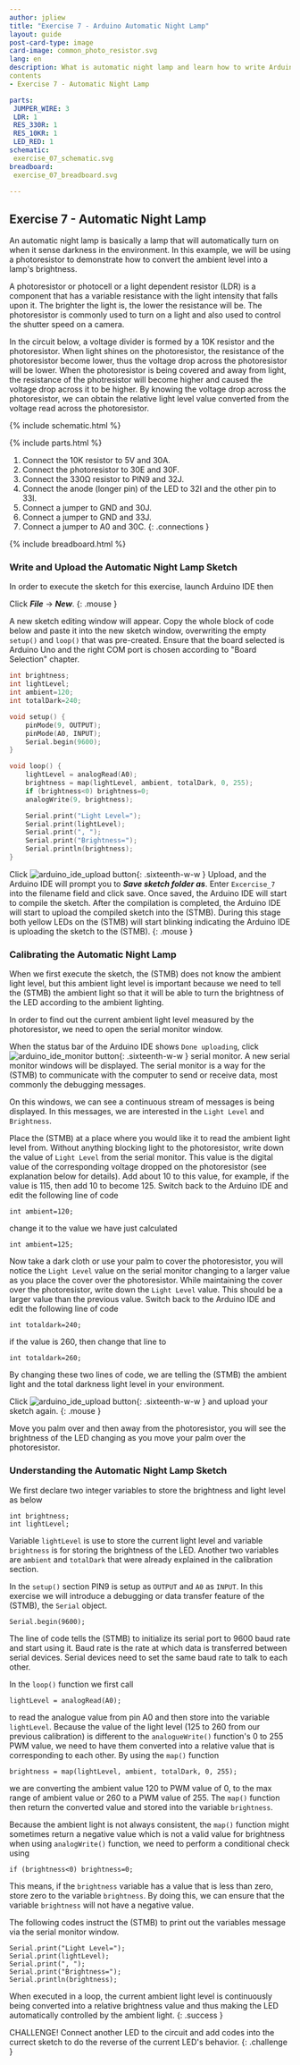```yaml
---
author: jpliew
title: "Exercise 7 - Arduino Automatic Night Lamp"
layout: guide
post-card-type: image
card-image: common_photo_resistor.svg 
lang: en
description: What is automatic night lamp and learn how to write Arduino night lamp sketch using photoresistor and Arduino. In this excercise we will learn how to make an Arduino automatic night lamp using photoresistor and the (STMB). An automatic night lamp is basically a lamp that will automatically turn on when it sense darkness in the environment. In this example, we will be using a photoresistor to demonstrate how to convert the ambient level into a lamp's brightness. 
contents
- Exercise 7 - Automatic Night Lamp

parts:
 JUMPER_WIRE: 3
 LDR: 1
 RES_330R: 1
 RES_10KR: 1
 LED_RED: 1
schematic:
 exercise_07_schematic.svg
breadboard:
 exercise_07_breadboard.svg

---
```

## Exercise 7 - Automatic Night Lamp

An automatic night lamp is basically a lamp that will automatically turn on when it sense darkness in the environment. In this example, we will be using a photoresistor to demonstrate how to convert the ambient level into a lamp's brightness. 

A photoresistor or photocell or a light dependent resistor (LDR) is a component that has a variable resistance with the light intensity that falls upon it. The brighter the light is, the lower the resistance will be. The photoresistor is commonly used to turn on a light and also used to control the shutter speed on a camera. 

In the circuit below, a voltage divider is formed by a 10K resistor and the photoresistor. When light shines on the photoresistor, the resistance of the photoresistor become lower, thus the voltage drop across the photoresistor will be lower. When the photoresistor is being covered and away from light, the resistance of the photresistor will become higher and caused the voltage drop across it to be higher. By knowing the voltage drop across the photoresistor, we can obtain the relative light level value converted from the voltage read across the photoresistor. 

<div class="page-break"></div>

{% include schematic.html %}

{% include parts.html %}

1. Connect the 10K resistor to 5V and 30A.
2. Connect the photoresistor to 30E and 30F.
3. Connect the 330Ω resistor to PIN9 and 32J.
4. Connect the anode (longer pin) of the LED to 32I and the other pin to 33I.
5. Connect a jumper to GND and 30J.
6. Connect a jumper to GND and 33J.
7. Connect a jumper to A0 and 30C. 
{: .connections }

{% include breadboard.html %}

### Write and Upload the Automatic Night Lamp Sketch

In order to execute the sketch for this exercise, launch Arduino IDE then 

Click ***File*** -> ***New***. 
{: .mouse }

A new sketch editing window will appear. Copy the whole block of code below and paste it into the new sketch window, overwriting the empty `setup()` and `loop()` that was pre-created. Ensure that the board selected is Arduino Uno and the right COM port is chosen according to "Board Selection" chapter.

```c
int brightness;
int lightLevel;
int ambient=120;
int totalDark=240;

void setup() {
    pinMode(9, OUTPUT);
    pinMode(A0, INPUT);
    Serial.begin(9600);
}

void loop() {
    lightLevel = analogRead(A0);
    brightness = map(lightLevel, ambient, totalDark, 0, 255);
    if (brightness<0) brightness=0;
    analogWrite(9, brightness);

    Serial.print("Light Level=");
    Serial.print(lightLevel);
    Serial.print(", ");
    Serial.print("Brightness=");
    Serial.println(brightness);
}
```

Click ![arduino_ide_upload button](img/arduino_ide_upload_icon.svg){: .sixteenth-w-w } Upload, and the Arduino IDE will prompt you to ***Save sketch folder as***. Enter `Excercise_7` into the filename field and click save. Once saved, the Arduino IDE will start to compile the sketch. After the compilation is completed, the Arduino IDE will start to upload the compiled sketch into the (STMB). During this stage both yellow LEDs on the (STMB) will start blinking indicating the Arduino IDE is uploading the sketch to the (STMB).
{: .mouse }

### Calibrating the Automatic Night Lamp

When we first execute the sketch, the (STMB) does not know the ambient light level, but this ambient light level is important because we need to tell the (STMB) the ambient light so that it will be able to turn the brightness of the LED according to the ambient lighting.

In order to find out the current ambient light level measured by the photoresistor, we need to open the serial monitor window. 

When the status bar of the Arduino IDE shows `Done uploading`, click  ![arduino_ide_monitor button](img/arduino_ide_monitor_icon.svg){: .sixteenth-w-w } serial monitor. A new serial monitor windows will be displayed. The serial monitor is a way for the (STMB) to communicate with the computer to send or receive data, most commonly the debugging messages.

On this windows, we can see a continuous stream of messages is being displayed. In this messages, we are interested in the `Light Level` and `Brightness`.  

Place the (STMB) at a place where you would like it to read the ambient light level from. Without anything blocking light to the photoresistor, write down the value of `Light Level` from the serial monitor. This value is the digital value of the corresponding voltage dropped on the photoresistor (see explanation below for details). Add about 10 to this value, for example, if the value is 115, then add 10 to become 125. Switch back to the Arduino IDE and edit the following line of code

`int ambient=120;`

change it to the value we have just calculated 

`int ambient=125;`

Now take a dark cloth or use your palm to cover the photoresistor, you will notice the `Light Level` value on the serial monitor changing to a larger value as you place the cover over the photoresistor. While maintaining the cover over the photoresistor, write down the `Light Level` value. This should be a larger value than the previous value. Switch back to the Arduino IDE and edit the following line of code

`int totaldark=240;`

if the value is 260, then change that line to 

`int totaldark=260;`

By changing these two lines of code, we are telling the (STMB) the ambient light and the total darkness light level in your environment.

Click ![arduino_ide_upload button](img/arduino_ide_upload_icon.svg){: .sixteenth-w-w } and upload your sketch again.
{: .mouse }

Move you palm over and then away from the photoresistor, you will see the brightness of the LED changing as you move your palm over the photoresistor.

### Understanding the Automatic Night Lamp Sketch

We first declare two integer variables to store the brightness and light level as below

    int brightness;
    int lightLevel;

Variable `lightLevel` is use to store the current light level and variable `brightness` is for storing the brightness of the LED. Another two variables are `ambient` and `totalDark` that were already explained in the calibration section.

In the `setup()` section PIN9 is setup as `OUTPUT` and `A0` as `INPUT`. In this exercise we will introduce a debugging or data transfer feature of the (STMB), the `Serial` object. 

`Serial.begin(9600);`

The line of code tells the (STMB) to initialize its serial port to 9600 baud rate and start using it. Baud rate is the rate at which data is transferred between serial devices. Serial devices need to set the same baud rate to talk to each other.

In the `loop()` function we first call

`lightLevel = analogRead(A0);`

to read the analogue value from pin A0 and then store into the variable `lightLevel`. Because the value of the light level (125 to 260 from our previous calibration) is different to the `analogueWrite()` function's 0 to 255 PWM value, we need to have them converted into a relative value that is corresponding to each other. By using the `map()` function

`brightness = map(lightLevel, ambient, totalDark, 0, 255);`

we are converting the ambient value 120 to PWM value of 0, to the max range of ambient value or 260 to a PWM value of 255. The `map()` function then return the converted value and stored into the variable `brightness`.

Because the ambient light is not always consistent, the `map()` function might sometimes return a negative value which is not a valid value for brightness when using `analogWrite()` function, we need to perform a conditional check using

`if (brightness<0) brightness=0;`

This means, if the `brightness` variable has a value that is less than zero, store zero to the variable `brightness`. By doing this, we can ensure that the variable `brightness` will not have a negative value. 

The following codes instruct the (STMB) to print out the variables message via the serial monitor window.

    Serial.print("Light Level=");
    Serial.print(lightLevel);
    Serial.print(", ");
    Serial.print("Brightness=");
    Serial.println(brightness);


When executed in a loop, the current ambient light level is continuously being converted into a relative brightness value and thus making the LED automatically controlled by the ambient light.
{: .success }

CHALLENGE! Connect another LED to the circuit and add codes into the currect sketch to do the reverse of the current LED's behavior.
{: .challenge }  
